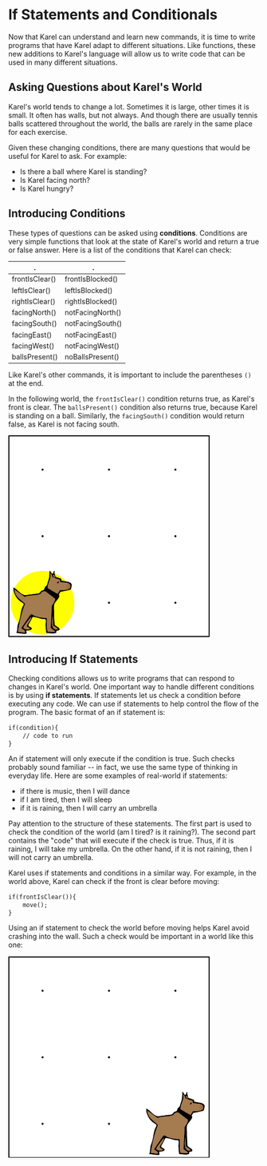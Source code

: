 # If Statements and Conditionals

Now that Karel can understand and learn new commands, it is time to write programs that have Karel adapt to different situations. Like functions, these new additions to Karel's language will allow us to write code that can be used in many different situations.

## Asking Questions about Karel's World

Karel's world tends to change a lot. Sometimes it is large, other times it is small. It often has walls, but not always. And though there are usually tennis balls scattered throughout the world, the balls are rarely in the same place for each exercise.

Given these changing conditions, there are many questions that would be useful for Karel to ask. For example:
 - Is there a ball where Karel is standing?
 - Is Karel facing north?
 - Is Karel hungry?


## Introducing Conditions

These types of questions can be asked using **conditions**. Conditions are very simple functions that look at the state of Karel's world and return a true or false answer. Here is a list of the conditions that Karel can check:

|    .|  .  |
| -------------- | ---------------- |
| frontIsClear() | frontIsBlocked() |
| leftIsClear()  | leftIsBlocked()  | 
| rightIsClear() | rightIsBlocked() | 
| facingNorth()  | notFacingNorth() |
| facingSouth()  | notFacingSouth() |
| facingEast()   | notFacingEast()  |
| facingWest()   | notFacingWest()  |
| ballsPresent() | noBallsPresent() |

Like Karel's other commands, it is important to include the parentheses `()` at the end.

In the following world, the `frontIsClear()` condition returns true, as Karel's front is clear. The `ballsPresent()` condition also returns true, because Karel is standing on a ball. Similarly, the `facingSouth()` condition would return false, as Karel is not facing south.

![Karel Conditions](../static/karel/karel-is-ball.png)


## Introducing If Statements

Checking conditions allows us to write programs that can respond to changes in Karel's world. One important way to handle different conditions is by using **if statements**. If statements let us check a condition before executing any code. 
We can use if statements to help control the flow of the program. The basic format of an if statement is:

    if(condition){
        // code to run
    }

An if statement will only execute if the condition is true. Such checks probably sound familiar -- in fact, we use the same type of thinking in everyday life. Here are some examples of real-world if statements:

- if there is music, then I will dance
- if I am tired, then I will sleep
- if it is raining, then I will carry an umbrella

Pay attention to the structure of these statements. The first part is used to check the condition of the world (am I tired? is it raining?). The second part contains the "code" that will execute if the check is true. Thus, if it is raining, I will take my umbrella. On the other hand, if it is not raining, then I will not carry an umbrella.

Karel uses if statements and conditions in a similar way. For example, in the world above, Karel can check if the front is clear before moving:

    if(frontIsClear()){
        move();
    }
    
Using an if statement to check the world before moving helps Karel avoid crashing into the wall. Such a check would be important in a world like this one:

![Karel's front is blocked](../static/karel/karel-no-move.png)


